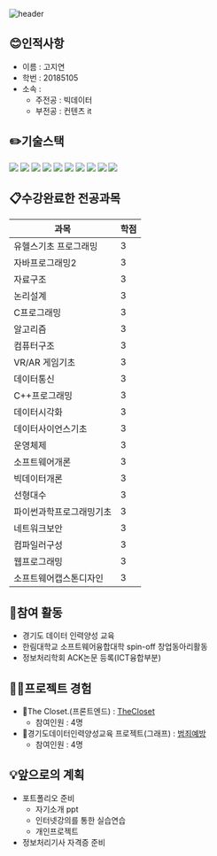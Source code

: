 ![header](https://capsule-render.vercel.app/api?type=Waving&color=FFA07A&height=250&section=header&text=JIYEON%20KO&fontSize=90)

## 😊인적사항
   - 이름 : 고지연
   - 학번 : 20185105
   - 소속 : 
     - 주전공 : 빅데이터
     - 부전공 : 컨텐츠 it

## ✏️기술스택
<img src="https://img.shields.io/badge/javascript-F7DF1E?style=for-the-badge&logo=javascript&logoColor=black"> <img src="https://img.shields.io/badge/html-E34F26?style=for-the-badge&logo=html5&logoColor=white"> <img src="https://img.shields.io/badge/css-1572B6?style=for-the-badge&logo=css3&logoColor=white"> <img src="https://img.shields.io/badge/jquery-0769AD?style=for-the-badge&logo=jquery&logoColor=white"> <img src="https://img.shields.io/badge/tensorflow.js-F7DF1E?style=for-the-badge&logo=tensorflow&logoColor=orange"> <img src="https://img.shields.io/badge/java-276DC3?style=for-the-badge&logo=java&logoColor=white"> <img src="https://img.shields.io/badge/R-276DC3?style=for-the-badge&logo=Rstudio&logoColor=white"> <img src="https://img.shields.io/badge/C-A8B9CC?style=for-the-badge&logo=C&logoColor=black"> <img src="https://img.shields.io/badge/python-3776AB?style=for-the-badge&logo=python&logoColor=white"> <img src="https://img.shields.io/badge/unity-FFFFFF?style=for-the-badge&logo=unity&logoColor=black">

## 📋수강완료한 전공과목
  |과목|학점|
  |----|----|
  |유헬스기초 프로그래밍|3|
  |자바프로그래밍2|3|
  |자료구조|3|
  |논리설계|3|
  |C프로그래밍|3|
  |알고리즘|3|
  |컴퓨터구조|3|
  |VR/AR 게임기초|3|
  |데이터통신|3|
  |C++프로그래밍|3|
  |데이터시각화|3|
  |데이터사이언스기초|3|
  |운영체제|3|
  |소프트웨어개론|3|
  |빅데이터개론|3|
  |선형대수|3|
  |파이썬과학프로그래밍기초|3|
  |네트워크보안|3|
  |컴파일러구성|3|
  |웹프로그래밍|3|
  |소프트웨어캡스톤디자인|3|
  
## 🔎참여 활동
   - 경기도 데이터 인력양성 교육
   - 한림대학교 소프트웨어융합대학 spin-off 창업동아리활동
   - 정보처리학회 ACK논문 등록(ICT융합부분)

## 👩‍💻프로젝트 경험
   - 🔗The Closet.(프론트엔드) : [TheCloset][Link]
      - 참여인원 : 4명
   - 🔗경기도데이터인력양성교육 프로젝트(그래프) : [범죄예방][data]
      - 참여인원 : 4명

[data]: https://github.com/kamjoo1999/crime_project_graph/tree/main
[Link]: https://github.com/LeeGaHyeon/CapstoneDesign_TheCloset

## 💡앞으로의 계획
  - 포트폴리오 준비
     - 자기소개 ppt
     - 인터넷강의를 통한 실습연습
     - 개인프로젝트 
   - 정보처리기사 자격증 준비
